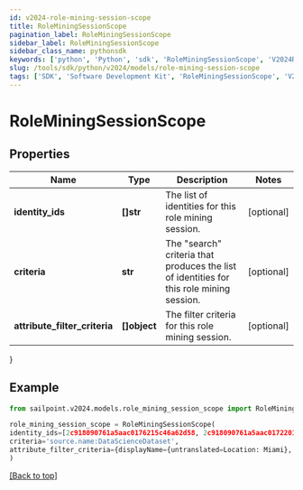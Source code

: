 ```yaml
---
id: v2024-role-mining-session-scope
title: RoleMiningSessionScope
pagination_label: RoleMiningSessionScope
sidebar_label: RoleMiningSessionScope
sidebar_class_name: pythonsdk
keywords: ['python', 'Python', 'sdk', 'RoleMiningSessionScope', 'V2024RoleMiningSessionScope'] 
slug: /tools/sdk/python/v2024/models/role-mining-session-scope
tags: ['SDK', 'Software Development Kit', 'RoleMiningSessionScope', 'V2024RoleMiningSessionScope']
---
```


# RoleMiningSessionScope


## Properties

Name | Type | Description | Notes
------------ | ------------- | ------------- | -------------
**identity_ids** | **[]str** | The list of identities for this role mining session. | [optional] 
**criteria** | **str** | The \"search\" criteria that produces the list of identities for this role mining session. | [optional] 
**attribute_filter_criteria** | **[]object** | The filter criteria for this role mining session. | [optional] 
}

## Example

```python
from sailpoint.v2024.models.role_mining_session_scope import RoleMiningSessionScope

role_mining_session_scope = RoleMiningSessionScope(
identity_ids=[2c918090761a5aac0176215c46a62d58, 2c918090761a5aac01722015c46a62d42],
criteria='source.name:DataScienceDataset',
attribute_filter_criteria={displayName={untranslated=Location: Miami}, ariaLabel={untranslated=Location: Miami}, data={displayName={translateKey=IDN.IDENTITY_ATTRIBUTES.LOCATION}, name=location, operator=EQUALS, values=[Miami]}}
)

```
[[Back to top]](#) 

